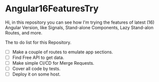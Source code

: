 # Angular16FeaturesTry

Hi, in this repository you can see how I'm trying the features of latest (16) Angular  Version, like Signals, Stand-alone
Components, Lazy Stand-alon Routes, and more.

The to do list for this Repository.

- [ ] Make a couple of routes to emulate app sections. 
- [ ] Find Free API to get data.
- [ ] Make simple CI/CD for Merge Requests.
- [ ] Cover all code by tests.
- [ ] Deploy it on some host.

